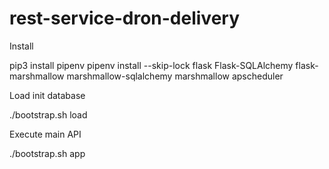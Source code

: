 # rest-service-dron-delivery
Install

pip3 install pipenv
pipenv  install --skip-lock  flask Flask-SQLAlchemy flask-marshmallow marshmallow-sqlalchemy marshmallow apscheduler

Load init database

./bootstrap.sh load

Execute main API

./bootstrap.sh app
